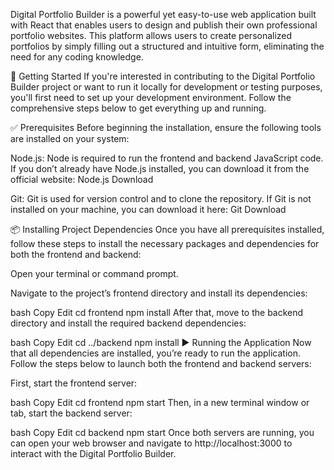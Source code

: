 Digital Portfolio Builder is a powerful yet easy-to-use web application built with React that enables users to design and publish their own professional portfolio websites. This platform allows users to create personalized portfolios by simply filling out a structured and intuitive form, eliminating the need for any coding knowledge.

🚀 Getting Started
If you're interested in contributing to the Digital Portfolio Builder project or want to run it locally for development or testing purposes, you'll first need to set up your development environment. Follow the comprehensive steps below to get everything up and running.

✅ Prerequisites
Before beginning the installation, ensure the following tools are installed on your system:

Node.js:
Node is required to run the frontend and backend JavaScript code. If you don’t already have Node.js installed, you can download it from the official website: Node.js Download

Git:
Git is used for version control and to clone the repository. If Git is not installed on your machine, you can download it here: Git Download

📦 Installing Project Dependencies
Once you have all prerequisites installed, follow these steps to install the necessary packages and dependencies for both the frontend and backend:

Open your terminal or command prompt.

Navigate to the project’s frontend directory and install its dependencies:

bash
Copy
Edit
cd frontend
npm install
After that, move to the backend directory and install the required backend dependencies:

bash
Copy
Edit
cd ../backend
npm install
▶️ Running the Application
Now that all dependencies are installed, you’re ready to run the application. Follow the steps below to launch both the frontend and backend servers:

First, start the frontend server:

bash
Copy
Edit
cd frontend
npm start
Then, in a new terminal window or tab, start the backend server:

bash
Copy
Edit
cd backend
npm start
Once both servers are running, you can open your web browser and navigate to http://localhost:3000 to interact with the Digital Portfolio Builder.
